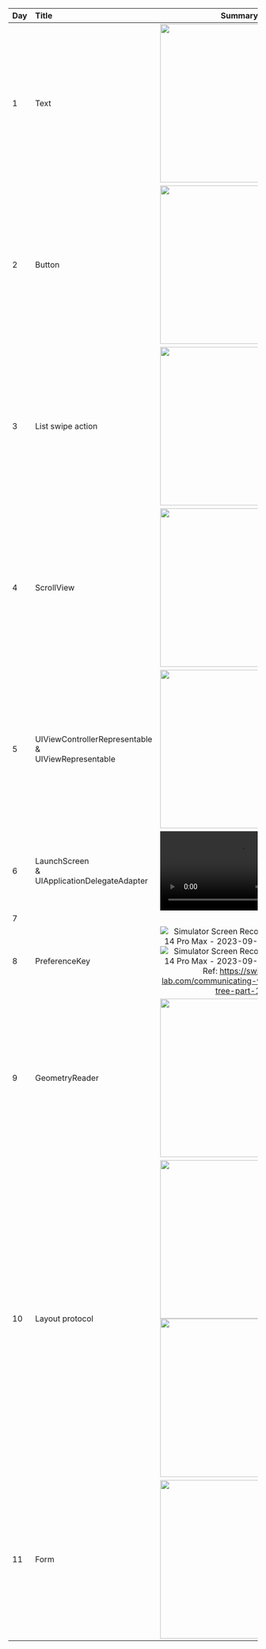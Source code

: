 | Day | Title | Summary |
| :- | :- | :-: |
| 1 | Text | <img src="https://github.com/KokiHirokawa/10-days-of-swiftui/assets/19641837/8a9e8967-aaca-41dd-90b1-fbfbae85ccfa" width="320"> |
| 2 | Button | <img src="https://github.com/KokiHirokawa/10-days-of-swiftui/assets/19641837/1f61d13b-9915-43fc-88dc-9d5b99fa036c" width="320"> |
| 3 | List swipe action | <img src="https://github.com/KokiHirokawa/10-days-of-swiftui/assets/19641837/648cc6e7-17f8-4f9d-b110-13112d049fd4" width="320"> |
| 4 | ScrollView | <img src="https://github.com/KokiHirokawa/10-days-of-swiftui/assets/19641837/6e01868c-5c9a-4791-8320-7ca2fe16522e" width="320"> |
| 5 | UIViewControllerRepresentable<br>&<br>UIViewRepresentable | <img src="https://github.com/KokiHirokawa/10-days-of-swiftui/assets/19641837/79fa2147-c7c4-4f10-96d6-4131d0102cde" width="320"> |
| 6 | LaunchScreen<br>&<br>UIApplicationDelegateAdapter | <video src="https://github.com/KokiHirokawa/10-days-of-swiftui/assets/19641837/444ddff9-e9e0-492b-9f5a-93099399ffd2" width="320"> |
| 7 |  |  |
| 8 | PreferenceKey | ![Simulator Screen Recording - iPhone 14 Pro Max - 2023-09-10 at 17 59 56](https://github.com/KokiHirokawa/10-days-of-swiftui/assets/19641837/eae2e004-90f1-4c5e-a78d-4d4cb63b62db) ![Simulator Screen Recording - iPhone 14 Pro Max - 2023-09-10 at 18 00 14](https://github.com/KokiHirokawa/10-days-of-swiftui/assets/19641837/4696ee3a-62c2-446a-8ffd-fc288adeed8f)<br>Ref: https://swiftui-lab.com/communicating-with-the-view-tree-part-1/ |
| 9 | GeometryReader | <img src="https://github.com/KokiHirokawa/10-days-of-swiftui/assets/19641837/2d2c3372-6f0d-4daa-95a6-acf7b56f548a" width="320">
| 10 | Layout protocol | <img src="https://github.com/KokiHirokawa/10-days-of-swiftui/assets/19641837/624cf402-6157-4350-8ef0-9bccdcbfa314" width="320"> <img src="https://github.com/KokiHirokawa/10-days-of-swiftui/assets/19641837/2a4fe086-f8f6-486f-8714-8a47ba7e15f8" width="320"> |
| 11 | Form | <img src="https://github.com/KokiHirokawa/30-days-of-swiftui/assets/19641837/fb8cf130-6fc0-4ac2-a9ef-145aafaea79f" width="320"> |
